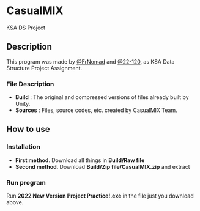 # CasualMIX
KSA DS Project


## Description
This program was made by [@FrNomad](https://github.com/FrNomad) and [@22-120](https://github.com/22-120), as KSA Data Structure Project Assignment.

### File Description
- **Build** : The original and compressed versions of files already built by Unity.
- **Sources** : Files, source codes, etc. created by CasualMIX Team.

## How to use

### Installation
- **First method**. Download all things in **Build/Raw file** 
- **Second method**. Download **Build/Zip file/CasualMIX.zip** and extract 

### Run program
Run **2022 New Version Project Practice!.exe** in the file just you download above.
